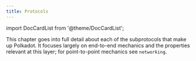 ```yaml
---
title: Protocols
---
```


import DocCardList from '@theme/DocCardList';

This chapter goes into full detail about each of the subprotocols that make up Polkadot. It focuses largely on end-to-end mechanics and the properties relevant at this layer; for point-to-point mechanics see `networking`.

<DocCardList />
